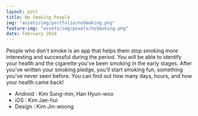 ```yaml
---
layout: post
title: No Smoking People
img: "assets/img/portfolio/noSmoking.png"
feature-img: "assets/img/pexels/noSmoking.png"
date: February 2018
---
```


People who don't smoke is an app that helps them stop smoking more interesting and successful during the period. You will be able to identify your health and the cigarette you've been smoking in the early stages. After you've written your smoking pledge, you'll start smoking fun, something you've never seen before. You can find out how many days, hours, and how your health came back!  

- Android : Kim Sung-min, Han Hyun-woo 
- iOS : Kim Jae-hui 
- Design : Kim Jin-woong

